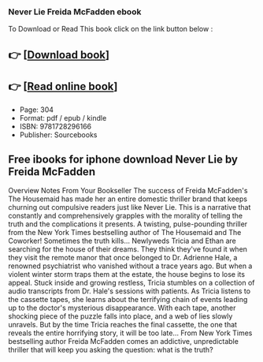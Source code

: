 ### Never Lie Freida McFadden ebook

To Download or Read This book click on the link button below :

## 👉  [**[Download book](http://filesbooks.info/download.php?group=book&from=github.com&id=692699&lnk=1066 "Download book")**]

## 👉  [**[Read online book](http://filesbooks.info/download.php?group=book&from=github.com&id=692699&lnk=1066 "Read online book")**]


* Page: 304
* Format: pdf / epub / kindle
* ISBN: 9781728296166
* Publisher: Sourcebooks



## Free ibooks for iphone download Never Lie by Freida McFadden


Overview
Notes From Your Bookseller The success of Freida McFadden&#039;s The Housemaid has made her an entire domestic thriller brand that keeps churning out compulsive readers just like Never Lie. This is a narrative that constantly and comprehensively grapples with the morality of telling the truth and the complications it presents. A twisting, pulse-pounding thriller from the New York Times bestselling author of The Housemaid and The Coworker! Sometimes the truth kills… Newlyweds Tricia and Ethan are searching for the house of their dreams. They think they&#039;ve found it when they visit the remote manor that once belonged to Dr. Adrienne Hale, a renowned psychiatrist who vanished without a trace years ago. But when a violent winter storm traps them at the estate, the house begins to lose its appeal. Stuck inside and growing restless, Tricia stumbles on a collection of audio transcripts from Dr. Hale&#039;s sessions with patients. As Tricia listens to the cassette tapes, she learns about the terrifying chain of events leading up to the doctor&#039;s mysterious disappearance. With each tape, another shocking piece of the puzzle falls into place, and a web of lies slowly unravels. But by the time Tricia reaches the final cassette, the one that reveals the entire horrifying story, it will be too late… From New York Times bestselling author Freida McFadden comes an addictive, unpredictable thriller that will keep you asking the question: what is the truth?



